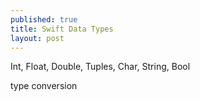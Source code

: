 ```yaml
---
published: true
title: Swift Data Types
layout: post
---
```

Int, Float, Double, Tuples, Char, String, Bool

type conversion